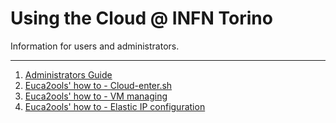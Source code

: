 Using the Cloud @ INFN Torino
=============================

Information for users and administrators.

* * *

1. [Administrators Guide](admin_guide.html)
1. [Euca2ools' how to - Cloud-enter.sh](user_guide_cloud_enter.html)
1. [Euca2ools' how to - VM managing](user_guide_VMs.html)
1. [Euca2ools' how to - Elastic IP configuration](user_guide_elastic_IP.html)
